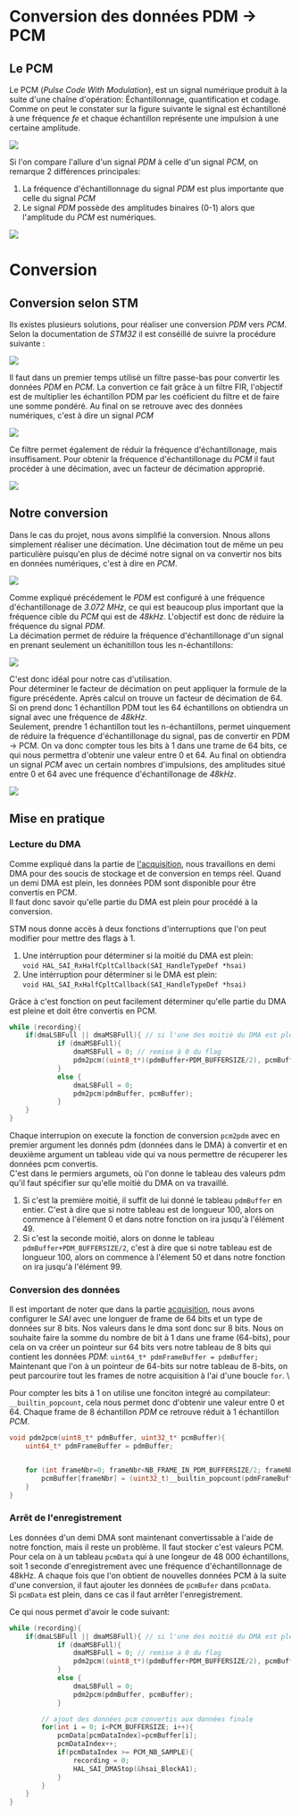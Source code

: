 # Conversion des données PDM &rarr; PCM 

## Le PCM

Le PCM (_Pulse Code With Modulation_), est un signal numérique produit à la suite d'une chaîne d'opération: Échantillonnage, quantification et codage. \
Comme on peut le constater sur la figure suivante le signal est échantilloné à une fréquence _fe_ et chaque échantillon représente une impulsion à une certaine amplitude.

![](./img/pcm.png)




Si l'on compare l'allure d'un signal _PDM_ à celle d'un signal _PCM_, on remarque 2 différences principales:
1. La fréquence d'échantillonnage du signal _PDM_ est plus importante que celle du signal _PCM_
2. Le signal _PDM_ possède des amplitudes binaires (0-1) alors que l'amplitude du _PCM_ est numériques.

![](./img/pdm_pcm.png)






# Conversion 
## Conversion selon STM

Ils existes plusieurs solutions, pour réaliser une conversion _PDM_ vers _PCM_. Selon la documentation de _STM32_ il est conséillé de suivre la procédure suivante :

![](./img/conversion.png)

Il faut dans un premier temps utilisé un filtre passe-bas pour convertir les données _PDM_ en _PCM_. La convertion ce fait grâce à un filtre FIR, l'objectif est de multiplier les 
échantillon PDM par les coéficient du filtre et de faire une somme pondéré. Au final on se retrouve avec des données numériques, c'est à dire un signal _PCM_

![](./img/fir.png)

Ce filtre permet également de réduir la fréquence d'échantillonage, mais insuffisament. Pour obtenir la fréquence d'échantillonage du _PCM_ il faut procéder à une décimation, avec un facteur de décimation approprié.

![](./img/décimation.png)

## Notre conversion

Dans le cas du projet, nous avons simplifié la conversion. Nnous allons simplement réaliser une décimation. Une décimation tout de même un peu particulière puisqu'en plus de décimé notre signal on va convertir nos bits en données numériques, c'est à dire en _PCM_.

![](./img/conversion2.png)

Comme expliqué précédement le _PDM_ est configuré à une fréquence d'échantillonage de _3.072 MHz_, ce qui est beaucoup plus important que la fréquence cible du _PCM_ qui est de _48kHz_. L'objectif est donc de réduire la fréquence du signal _PDM_. \
La décimation permet de réduire la fréquence d'échantillonage d'un signal en prenant seulement un échanitillon tous les n-échantillons: 

![](./img/décimation.png)

C'est donc idéal pour notre cas d'utilisation. \
Pour déterminer le facteur de décimation on peut appliquer la formule de la figure précédente. Après calcul on trouve un facteur de décimation de 64. Si on prend donc 1 échantillon PDM tout les 64 échantillons on obtiendra un signal avec une fréquence de _48kHz_. \
Seulement, prendre 1 échantillon tout les n-échantillons, permet uinquement de réduire la fréquence d'échantillonage du signal, pas de convertir en PDM &rarr; PCM. On va donc compter tous les bits à 1 dans une trame de 64 bits, ce qui nous permettra d'obtenir une valeur entre 0 et 64. 
Au final on obtiendra un signal _PCM_ avec un certain nombres d'impulsions, des amplitudes situé entre 0 et 64 avec une fréquence d'échantillonage de _48kHz_.


![](./img/decimation2.png)




## Mise en pratique 

### Lecture du DMA
Comme expliqué dans la partie de [l'acquisition](../acquisition/acquisition.md), nous travaillons en demi DMA pour des soucis de stockage et de conversion en temps réel. Quand un demi DMA est plein, les données PDM sont disponible pour être convertis en PCM. \
Il faut donc savoir qu'elle partie du DMA est plein pour procédé à la conversion. 

STM nous donne accès à deux fonctions d'interruptions que l'on peut modifier pour mettre des flags à 1.
1. Une intérruption pour déterminer si la moitié du DMA est plein: \
   `void HAL_SAI_RxHalfCpltCallback(SAI_HandleTypeDef *hsai)`
2. Une intérruption pour déterminer si le DMA est plein: \
   `void HAL_SAI_RxHalfCpltCallback(SAI_HandleTypeDef *hsai)`

Grâce à c'est fonction on peut facilement déterminer qu'elle partie du DMA est pleine et doit être convertis en PCM.


```c
while (recording){
	if(dmaLSBFull || dmaMSBFull){ // si l'une des moitié du DMA est pleine
			if (dmaMSBFull){ 
				dmaMSBFull = 0; // remise à 0 du flag
				pdm2pcm((uint8_t*)(pdmBuffer+PDM_BUFFERSIZE/2), pcmBuffer);
			}
			else {
				dmaLSBFull = 0;
				pdm2pcm(pdmBuffer, pcmBuffer);
			}
	}
}
```

Chaque interrupion on execute la fonction de conversion `pcm2pdm` avec en premier argument les donnés pdm (données dans le DMA) à convertir et en deuxième argument un tableau vide qui va nous permettre
de récuperer les données pcm convertis. \
C'est dans le permiers argumets, où l'on donne le tableau des valeurs pdm qu'il faut spécifier sur qu'elle moitié du DMA on va travaillé. 
1. Si c'est la première moitié, il suffit de lui donné le tableau `pdmBuffer` en entier. C'est à dire que si notre tableau est de longueur 100, alors on commence à l'élement 0 et dans notre fonction on ira jusqu'à l'élément 49. 
2. Si c'est la seconde moitié, alors on donne le tableau `pdmBuffer+PDM_BUFFERSIZE/2`, c'est à dire que si notre tableau est de longueur 100, alors on commence à l'élement 50 et dans notre fonction on ira jusqu'à l'élément 99. 


### Conversion des données

Il est important de noter que dans la partie [acquisition](../acquisition/acquisition.md), nous avons configurer le _SAI_ avec une longuer de frame de 64 bits et un type de données sur 8 bits. Nos valeurs dans le dma sont donc sur 8 bits. Nous on souhaite faire la somme du nombre de bit à 1 dans une frame (64-bits), pour cela on va créer un pointeur sur 64 bits vers notre tableau de 8 bits qui contient les données _PDM_: `uint64_t* pdmFrameBuffer = pdmBuffer;` 
Maintenant que l'on à un pointeur de 64-bits sur notre tableau de 8-bits, on peut parcourire tout les frames de notre acquisition à l'ai d'une boucle `for`. \

Pour compter les bits à 1 on utilise une fonciton integré au compilateur: `__builtin_popcount`, cela nous permet donc d'obtenir une valeur entre 0 et 64. Chaque frame de 8 échantillon _PDM_ ce retrouve réduit à 1 échantillon _PCM_.

```c
void pdm2pcm(uint8_t* pdmBuffer, uint32_t* pcmBuffer){
	uint64_t* pdmFrameBuffer = pdmBuffer;


	for (int frameNbr=0; frameNbr<NB_FRAME_IN_PDM_BUFFERSIZE/2; frameNbr++){
		pcmBuffer[frameNbr] = (uint32_t)__builtin_popcount(pdmFrameBuffer[frameNbr]);
	}
}
```


### Arrêt de l'enregistrement

Les données d'un demi DMA sont maintenant convertissable à l'aide de notre fonction, mais il reste un problème. Il faut stocker c'est valeurs PCM. \
Pour cela on à un tableau `pcmData` qui à une longeur de 48 000 échantillons, soit 1 seconde d'enregistrement avec une fréquence d'échantillonnage de 48kHz. A chaque fois que l'on obtient de nouvelles données PCM à la suite d'une conversion, il faut ajouter les données de `pcmBufer` dans `pcmData`. \
Si `pcmData` est plein, dans ce cas il faut arrêter l'enregistrement.

Ce qui nous permet d'avoir le code suivant:

```c
while (recording){
	if(dmaLSBFull || dmaMSBFull){ // si l'une des moitié du DMA est pleine
			if (dmaMSBFull){ 
				dmaMSBFull = 0; // remise à 0 du flag
				pdm2pcm((uint8_t*)(pdmBuffer+PDM_BUFFERSIZE/2), pcmBuffer);
			}
			else {
				dmaLSBFull = 0;
				pdm2pcm(pdmBuffer, pcmBuffer);
			}

		// ajout des données pcm convertis aux données finale
		for(int i = 0; i<PCM_BUFFERSIZE; i++){
			pcmData[pcmDataIndex]=pcmBuffer[i];
			pcmDataIndex++;
			if(pcmDataIndex >= PCM_NB_SAMPLE){
				recording = 0;
				HAL_SAI_DMAStop(&hsai_BlockA1);
			}
		}
	}
}
```